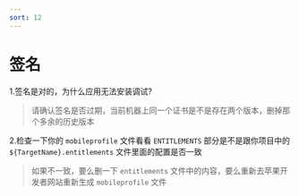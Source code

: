 ```yaml
---
sort: 12
---
```


# 签名

1.签名是对的，为什么应用无法安装调试?
> 请确认签名是否过期，当前机器上同一个证书是不是存在两个版本，删掉那个多余的历史版本
>

2.检查一下你的 `mobileprofile` 文件看看 `ENTITLEMENTS` 部分是不是跟你项目中的 `${TargetName}.entitlements` 文件里面的配置是否一致
> 如果不一致，要么删一下 `entitlements` 文件中的内容，要么重新去苹果开发者网站重新生成 `mobileprofile` 文件
>